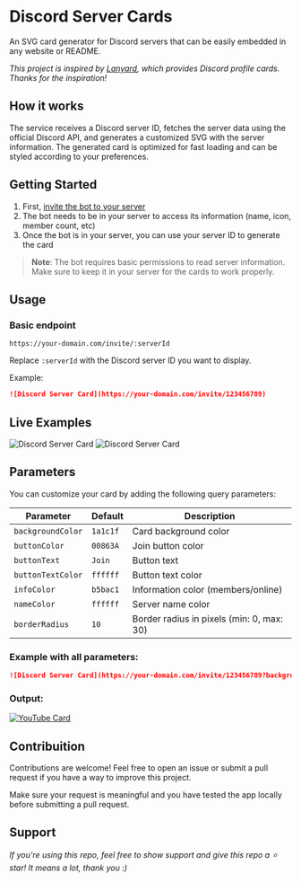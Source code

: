 # Discord Server Cards

An SVG card generator for Discord servers that can be easily embedded in any website or README.

_This project is inspired by [Lanyard](https://github.com/Phineas/lanyard), which provides Discord profile cards. Thanks for the inspiration!_

## How it works

The service receives a Discord server ID, fetches the server data using the official Discord API, and generates a customized SVG with the server information. The generated card is optimized for fast loading and can be styled according to your preferences.

## Getting Started

1. First, [invite the bot to your server](https://discord.com/oauth2/authorize?client_id=1368283106276147200&permissions=2199023780865&integration_type=0&scope=bot)
2. The bot needs to be in your server to access its information (name, icon, member count, etc)
3. Once the bot is in your server, you can use your server ID to generate the card

> **Note**: The bot requires basic permissions to read server information. Make sure to keep it in your server for the cards to work properly.

## Usage

### Basic endpoint

```
https://your-domain.com/invite/:serverId
```

Replace `:serverId` with the Discord server ID you want to display.

Example:

```markdown
![Discord Server Card](https://your-domain.com/invite/123456789)
```

## Live Examples

![Discord Server Card](https://your-domain.com/invite/123456789)
![Discord Server Card](https://your-domain.com/invite/987654321)

## Parameters

You can customize your card by adding the following query parameters:

| Parameter         | Default  | Description                               |
| ----------------- | -------- | ----------------------------------------- |
| `backgroundColor` | `1a1c1f` | Card background color                     |
| `buttonColor`     | `00863A` | Join button color                         |
| `buttonText`      | `Join`   | Button text                               |
| `buttonTextColor` | `ffffff` | Button text color                         |
| `infoColor`       | `b5bac1` | Information color (members/online)        |
| `nameColor`       | `ffffff` | Server name color                         |
| `borderRadius`    | `10`     | Border radius in pixels (min: 0, max: 30) |

### Example with all parameters:

```markdown
![Discord Server Card](https://your-domain.com/invite/123456789?backgroundColor=1a1c1f&buttonColor=00863A&buttonText=Join&buttonTextColor=ffffff&infoColor=b5bac1&nameColor=ffffff&borderRadius=10)
```

### Output:

[![YouTube Card](https://youtube-cards-0wtu.onrender.com/api/G9PNoGMO2-4?width=250&theme=github&max_title_lines=2&show_duration=false)](https://youtube.com/watch?v=G9PNoGMO2-4)

## Contribuition

Contributions are welcome! Feel free to open an issue or submit a pull request if you have a way to improve this project.

Make sure your request is meaningful and you have tested the app locally before submitting a pull request.

## Support

_If you're using this repo, feel free to show support and give this repo a ⭐ star! It means a lot, thank you :)_
